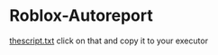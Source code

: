 # Roblox-Autoreport

[thescript.txt](https://github.com/user-attachments/files/15933923/thescript.txt)
click on that and copy it to your executor
